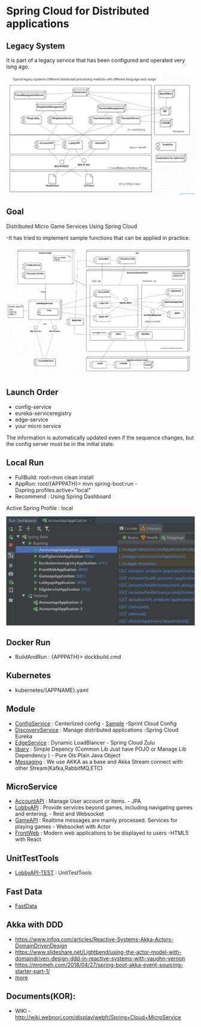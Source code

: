 # Spring Cloud for Distributed applications

## Legacy System
It is part of a legacy service that has been configured and operated very long ago.

![image](library/doc-res/oldsystem.png)

## Goal
Distributed Micro Game Services Using Spring Cloud

-It has tried to implement sample functions that can be applied in practice.

![Alt text](library/doc-res/spring-cloud-arc.png)

## Launch Order
* config-service
* eureka-serviceregistry
* edge-service
* your micro service
    
The information is automatically updated even if the sequence changes, but the config server must be in the initial state.

## Local Run
* FullBuild: root>mvn clean install
* AppRun: root/{APPPATH}> mvn spring-boot:run -Dspring.profiles.active="local"
* Recommend : Using Spring Dashboard

Active Spring Profile : local

![Alt text](library/doc-res/spring-dashboard.png)


## Docker Run
* BuildAndRun : {APPPATH}> dockbuild.cmd

## Kubernetes
* kubernetes/{APPNAME}.yaml

## Module
* [ConfigService](config-service) : Centerlized config - [Sample](/library/config-sample) -Sprint Cloud Config
* [DiscoveryService](eureka-serviceregistry) : Manage distributed applications -Spring Cloud Eureka
* [EdgeService](edge-service) : Dynamic LoadBlancer - Spring Cloud Zulu
* [libary](library) : Simple Depency (Common Lib Just have POJO or Manage Lib Dependency ) - Pure Ols Plain Java Object
* [Messaging](library/akka.MD) : We use AKKA as a base and Akka Stream connect with other Stream(Kafka,RabbitMQ,ETC)

## MicroService
* [AccountAPI](accountapi) : Manage User account or items. - JPA
* [LobbyAPI](lobbyapi) : Provide services beyond games, including navigating games and entering. - Rest and Websocket
* [GameAPI](gameapi) : Realtime messages are mainly processed. Services for playing games - Websocket with Actor
* [FrontWeb](front-web) : Modern web applications to be displayed to users -HTML5 with React

## UnitTestTools
* [LobbyAPI-TEST](lobbyapi/src/test) : UnitTestTools

## Fast Data
* [FastData](fastdata.md)

## Akka with DDD
* https://www.infoq.com/articles/Reactive-Systems-Akka-Actors-DomainDrivenDesign
* https://www.slideshare.net/Lightbend/using-the-actor-model-with-domaindriven-design-ddd-in-reactive-systems-with-vaughn-vernon
* https://mromeh.com/2018/04/27/spring-boot-akka-event-sourcing-starter-part-1/
* [more](https://www.google.co.kr/search?newwindow=1&source=hp&ei=jQNCXIuxHYjhvASs1JmQAQ&q=spring+akka+ddd&btnK=Google+Search&oq=spring+akka+ddd)
## Documents(KOR):
* WIKI - http://wiki.webnori.com/display/webfr/Spring+Cloud+MicroService



